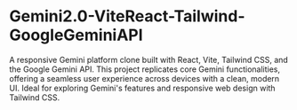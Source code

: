 # Gemini2.0-ViteReact-Tailwind-GoogleGeminiAPI
A responsive Gemini platform clone built with React, Vite, Tailwind CSS, and the Google Gemini API. This project replicates core Gemini functionalities, offering a seamless user experience across devices with a clean, modern UI. Ideal for exploring Gemini's features and responsive web design with Tailwind CSS.
